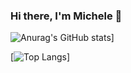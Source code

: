 ### Hi there, I'm Michele 👋

![Anurag's GitHub stats](https://github-readme-stats.vercel.app/api?username=micheletolve)]

[![Top Langs](https://github-readme-stats.vercel.app/api/top-langs/?username=micheletolve&langs_count=8)]


<!--
**micheletolve/micheletolve** is a ✨ _special_ ✨ repository because its `README.md` (this file) appears on your GitHub profile.

Here are some ideas to get you started:

- 🔭 I’m currently working on ...
- 🌱 I’m currently learning ...
- 👯 I’m looking to collaborate on ...
- 🤔 I’m looking for help with ...
- 💬 Ask me about ...
- 📫 How to reach me: ...
- 😄 Pronouns: ...
- ⚡ Fun fact: ...
-->
